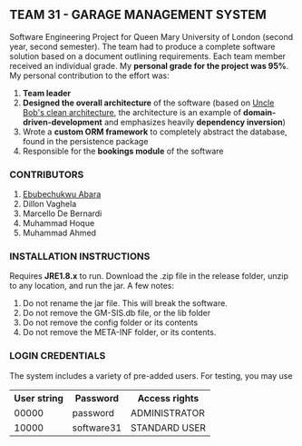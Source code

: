 ## TEAM 31 - GARAGE MANAGEMENT SYSTEM

Software Engineering Project for Queen Mary University of London (second year, second semester). The team had to produce a complete software solution based on a document outlining requirements. Each team member received an individual grade. My **personal grade for the project was 95%**. My personal contribution to the effort was:

1. **Team leader**
2. **Designed the overall architecture** of the software (based on [Uncle Bob's clean architecture](https://8thlight.com/blog/uncle-bob/2012/08/13/the-clean-architecture.html), the architecture is an example of **domain-driven-development** and emphasizes heavily **dependency inversion**)
3. Wrote a **custom ORM framework** to completely abstract the database, found in the persistence package
4. Responsible for the **bookings module** of the software

### CONTRIBUTORS
1. [Ebubechukwu Abara](https://github.com/ena3)
2. Dillon Vaghela
3. Marcello De Bernardi
4. Muhammad Hoque
5. Muhammad Ahmed

### INSTALLATION INSTRUCTIONS
Requires **JRE1.8.x** to run. Download the .zip file in the release folder, unzip to any location, and run the jar. A few notes:

1. Do not rename the jar file. This will break the software.
2. Do not remove the GM-SIS.db file, or the lib folder
3. Do not remove the config folder or its contents
4. Do not remove the META-INF folder, or its contents.


### LOGIN CREDENTIALS
The system includes a variety of pre-added users. For testing, you may use
<table>
<tr><th>User string</th><th>Password</th><th>Access rights</th></tr>
<tr><td>00000</td><td>password</td><td>ADMINISTRATOR</td></tr>
<tr><td>10000</td><td>software31</td><td>STANDARD USER</td></tr>
</table>
